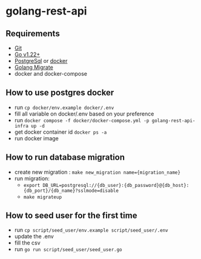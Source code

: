 # golang-rest-api

## Requirements
- [Git](https://git-scm.com/downloads)
- [Go v1.22+](https://go.dev/dl)
- [PostgreSql](https://www.postgresql.org/download/) or [docker](https://hub.docker.com/_/postgres)
- [Golang Migrate](https://github.com/golang-migrate/migrate/tree/master)
- docker and docker-compose

## How to use postgres docker
- run `cp docker/env.example docker/.env`
- fill all variable on docker/.env based on your preference
- run `docker compose -f docker/docker-compose.yml -p golang-rest-api-infra up -d`
- get docker container id `docker ps -a`
- run docker image

## How to run database migration
- create new migration : `make new_migration name={migration_name}`
- run migration:
  - `export DB_URL=postgresql://{db_user}:{db_password}@{db_host}:{db_port}/{db_name}?sslmode=disable`
  - `make migrateup`

## How to seed user for the first time
- run `cp script/seed_user/env.example script/seed_user/.env`
- update the .env
- fill the csv
- run `go run script/seed_user/seed_user.go`